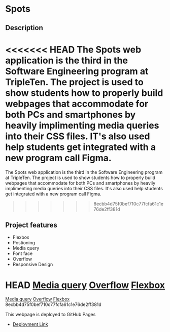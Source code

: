  # Spots

## Description

<<<<<<< HEAD
The Spots web application is the third in the Software Engineering program at TripleTen. The project is used to show students how to properly build webpages that accommodate for both PCs and smartphones by heavily implimenting media queries into their CSS files. IT's also used help students get integrated  with a new program call Figma.  
=======
The Spots web application is the third in the Software Engineering program at TripleTen. The project is used to show students how to properly build webpages that accommodate for both PCs and smartphones by heavily implimenting media queries into their CSS files. It's also used help students get integrated  with a new program call Figma.  
>>>>>>> 8ecbb4d75f0bef710c77fcfa61c1e76de2ff381d


## Project features


- Flexbox
- Postioning
- Media query
- Font face
- Overflow
- Responsive Design

HEAD
[Media query](../se_project_spots/README/Media%20query.png)
[Overflow](../se_project_spots/README/Overflow.png)
[Flexbox](../se_project_spots/README/Flexbox.png)
=======
[Media query](../README/Mediaquery.png)
[Overflow](../README/Overflow.png)
[Flexbox](../README/Flexbox.png)
8ecbb4d75f0bef710c77fcfa61c1e76de2ff381d

This webpage is deployed to GitHub Pages

- [Deployment Link](https://quu13.github.io/se_project_spots/)
